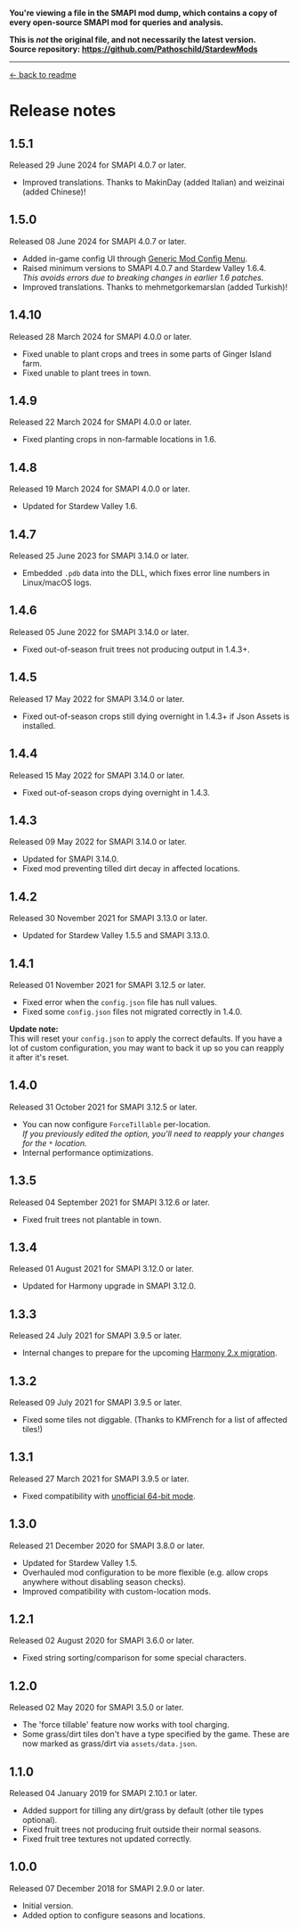 **You're viewing a file in the SMAPI mod dump, which contains a copy of every open-source SMAPI mod
for queries and analysis.**

**This is _not_ the original file, and not necessarily the latest version.**  
**Source repository: https://github.com/Pathoschild/StardewMods**

----

[← back to readme](README.md)

# Release notes
## 1.5.1
Released 29 June 2024 for SMAPI 4.0.7 or later.

* Improved translations. Thanks to MakinDay (added Italian) and weizinai (added Chinese)!

## 1.5.0
Released 08 June 2024 for SMAPI 4.0.7 or later.

* Added in-game config UI through [Generic Mod Config Menu](https://www.nexusmods.com/stardewvalley/mods/5098).
* Raised minimum versions to SMAPI 4.0.7 and Stardew Valley 1.6.4.  
  _This avoids errors due to breaking changes in earlier 1.6 patches._
* Improved translations. Thanks to mehmetgorkemarslan (added Turkish)!

## 1.4.10
Released 28 March 2024 for SMAPI 4.0.0 or later.

* Fixed unable to plant crops and trees in some parts of Ginger Island farm.
* Fixed unable to plant trees in town.

## 1.4.9
Released 22 March 2024 for SMAPI 4.0.0 or later.

* Fixed planting crops in non-farmable locations in 1.6.

## 1.4.8
Released 19 March 2024 for SMAPI 4.0.0 or later.

* Updated for Stardew Valley 1.6.

## 1.4.7
Released 25 June 2023 for SMAPI 3.14.0 or later.

* Embedded `.pdb` data into the DLL, which fixes error line numbers in Linux/macOS logs.

## 1.4.6
Released 05 June 2022 for SMAPI 3.14.0 or later.

* Fixed out-of-season fruit trees not producing output in 1.4.3+.

## 1.4.5
Released 17 May 2022 for SMAPI 3.14.0 or later.

* Fixed out-of-season crops still dying overnight in 1.4.3+ if Json Assets is installed.

## 1.4.4
Released 15 May 2022 for SMAPI 3.14.0 or later.

* Fixed out-of-season crops dying overnight in 1.4.3.

## 1.4.3
Released 09 May 2022 for SMAPI 3.14.0 or later.

* Updated for SMAPI 3.14.0.
* Fixed mod preventing tilled dirt decay in affected locations.

## 1.4.2
Released 30 November 2021 for SMAPI 3.13.0 or later.

* Updated for Stardew Valley 1.5.5 and SMAPI 3.13.0.

## 1.4.1
Released 01 November 2021 for SMAPI 3.12.5 or later.

* Fixed error when the `config.json` file has null values.
* Fixed some `config.json` files not migrated correctly in 1.4.0.

**Update note:**  
This will reset your `config.json` to apply the correct defaults. If you have a lot of custom
configuration, you may want to back it up so you can reapply it after it's reset.

## 1.4.0
Released 31 October 2021 for SMAPI 3.12.5 or later.

* You can now configure `ForceTillable` per-location.  
  _If you previously edited the option, you'll need to reapply your changes for the `*` location._
* Internal performance optimizations.

## 1.3.5
Released 04 September 2021 for SMAPI 3.12.6 or later.

* Fixed fruit trees not plantable in town.

## 1.3.4
Released 01 August 2021 for SMAPI 3.12.0 or later.

* Updated for Harmony upgrade in SMAPI 3.12.0.

## 1.3.3
Released 24 July 2021 for SMAPI 3.9.5 or later.

* Internal changes to prepare for the upcoming [Harmony 2.x migration](https://stardewvalleywiki.com/Modding:Migrate_to_Harmony_2.0).

## 1.3.2
Released 09 July 2021 for SMAPI 3.9.5 or later.

* Fixed some tiles not diggable. (Thanks to KMFrench for a list of affected tiles!)

## 1.3.1
Released 27 March 2021 for SMAPI 3.9.5 or later.

* Fixed compatibility with [unofficial 64-bit mode](https://stardewvalleywiki.com/Modding:Migrate_to_64-bit_on_Windows).

## 1.3.0
Released 21 December 2020 for SMAPI 3.8.0 or later.

* Updated for Stardew Valley 1.5.
* Overhauled mod configuration to be more flexible (e.g. allow crops anywhere without disabling season checks).
* Improved compatibility with custom-location mods.

## 1.2.1
Released 02 August 2020 for SMAPI 3.6.0 or later.

* Fixed string sorting/comparison for some special characters.

## 1.2.0
Released 02 May 2020 for SMAPI 3.5.0 or later.

* The 'force tillable' feature now works with tool charging.
* Some grass/dirt tiles don't have a type specified by the game. These are now marked as grass/dirt via `assets/data.json`.

## 1.1.0
Released 04 January 2019 for SMAPI 2.10.1 or later.

* Added support for tilling any dirt/grass by default (other tile types optional).
* Fixed fruit trees not producing fruit outside their normal seasons.
* Fixed fruit tree textures not updated correctly.

## 1.0.0
Released 07 December 2018 for SMAPI 2.9.0 or later.

* Initial version.
* Added option to configure seasons and locations.
